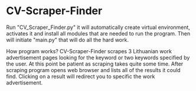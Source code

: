 # CV-Scraper-Finder

Run "CV_Scraper_Finder.py" it will automatically create virtual environment, activates it and install all modules that are needed to run the program. Then will initiate "main.py" that will do all the hard work. 

How program works?
CV-Scraper-Finder scrapes 3 Lithuanian work advertisement pages looking for the keyword or two keywords specified by the user. At this point be patient as scraping takes quite some time. After scraping program opens web browser and lists all of the results it could find. Clicking on a result will redirect you to specific the work advertisement.
